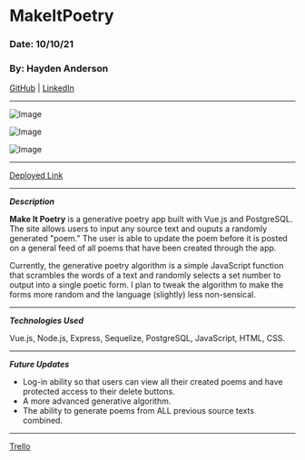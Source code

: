 # MakeItPoetry

### Date: 10/10/21

### By: Hayden Anderson

[GitHub](https://github.com/hayden707) | [LinkedIn](https://www.linkedin.com/in/hayden-anderson-909/)

---

![Image](https://i.imgur.com/zmlEA72.png)

![Image](https://i.imgur.com/QLQURS3.png)

![Image](https://i.imgur.com/DCxstDq.png)

---

[Deployed Link](https://makeitpoetry.herokuapp.com)

---

**_Description_**

**Make It Poetry** is a generative poetry app built with Vue.js and PostgreSQL. The site allows users to input any source text and ouputs a randomly generated "poem." The user is able to update the poem before it is posted on a general feed of all poems that have been created through the app.  

Currently, the generative poetry algorithm is a simple JavaScript function that scrambles the words of a text and randomly selects a set number to output into a single poetic form. I plan to tweak the algorithm to make the forms more random and the language (slightly) less non-sensical.

---

**_Technologies Used_**

Vue.js, Node.js, Express, Sequelize, PostgreSQL, JavaScript, HTML, CSS.

---

**_Future Updates_**

- Log-in ability so that users can view all their created poems and have protected access to their delete buttons.
- A more advanced generative algorithm.
- The ability to generate poems from ALL previous source texts combined.

---
[Trello](https://trello.com/b/LK8xHcMa/makeitpoetry)
